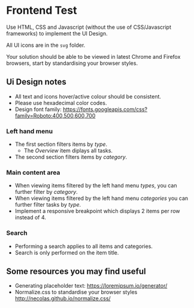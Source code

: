 # Frontend Test
Use HTML, CSS and Javascript (without the use of CSS/Javascript frameworks) to implement the UI Design.

All UI icons are in the `svg` folder.

Your solution should be able to be viewed in latest Chrome and Firefox browsers, start by standardising your browser styles.

## Ui Design notes
- All text and icons hover/active colour should be consistent.
- Please use hexadecimal color codes.
- Design font family: https://fonts.googleapis.com/css?family=Roboto:400,500,600,700
 
### Left hand menu
- The first section filters items by _type_.
	- The _Overview_ item diplays all tasks.
- The second section filters items by _category_.

### Main content area
- When viewing items filtered by the left hand menu _types_, you can further filter by _category_.
- When viewing items filtered by the left hand menu _categories_ you can further filter tasks by _type_.
- Implement a responsive breakpoint which displays 2 items per row instead of 4.

### Search
- Performing a search applies to all items and categories.
- Search is only performed on the item title.

## Some resources you may find useful
 - Generating placeholder text: https://loremipsum.io/generator/
 - Normalize.css to standardise your browser styles http://necolas.github.io/normalize.css/

